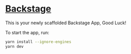# [Backstage](https://backstage.io)

This is your newly scaffolded Backstage App, Good Luck!

To start the app, run:

```sh
yarn install --ignore-engines
yarn dev
```
